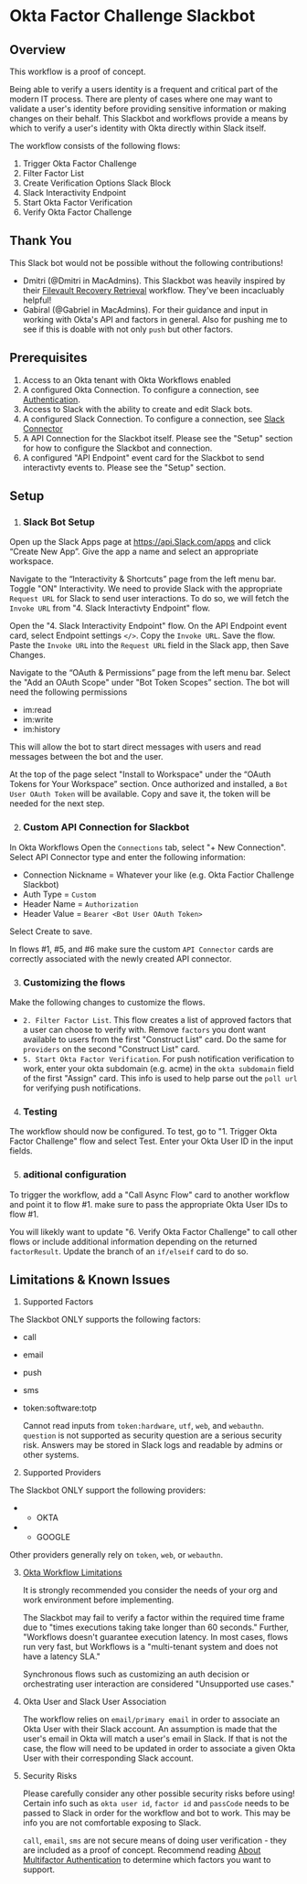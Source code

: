 # Okta Factor Challenge Slackbot

## Overview
This workflow is a proof of concept.

Being able to verify a users identity is a frequent and critical part of the modern IT process. There are plenty of cases where one may want to validate a user's identity before providing sensitive information or making changes on their behalf. This Slackbot and workflows provide a means by which to verify a user's identity with Okta directly within Slack itself. 

The workflow consists of the following flows:
1. Trigger Okta Factor Challenge
2. Filter Factor List
3. Create Verification Options Slack Block
4. Slack Interactivity Endpoint
5. Start Okta Factor Verification 
6. Verify Okta Factor Challenge

## Thank You
This Slack bot would not be possible without the following contributions!
* Dmitri (@Dmitri in MacAdmins). This Slackbot was heavily inspired by their [Filevault Recovery Retrieval](https://www.naviguidance.com/blog/filevault-recovery-retrieval) workflow. They've been incacluably helpful!
* Gabiral (@Gabriel in MacAdmins). For their guidance and input in working with Okta's API and factors in general. Also for pushing me to see if this is doable with not only `push` but other factors.


## Prerequisites
1. Access to an Okta tenant with Okta Workflows enabled
2. A configured Okta Connection. To configure a connection, see [Authentication](https://help.okta.com/wf/en-us/Content/Topics/Workflows/connector-reference/okta/overviews/authorization.htm).
3. Access to Slack with the ability to create and edit Slack bots.
4. A configured Slack Connection. To configure a connection, see [Slack Connector](https://help.okta.com/wf/en-us/Content/Topics/Workflows/connector-reference/Slack/Slack.htm)
5. A API Connection for the Slackbot itself. Please see the "Setup" section for how to configure the Slackbot and connection.
6. A configured "API Endpoint" event card for the Slackbot to send interactivty events to. Please see the "Setup" section.

## Setup

1. ### Slack Bot Setup

Open up the Slack Apps page at https://api.Slack.com/apps and click “Create New App”. Give the app a name and select an appropriate workspace.

Navigate to the “Interactivity & Shortcuts” page from the left menu bar. Toggle "ON" Interactivity. We need to provide Slack with the appropriate `Request URL` for Slack to send user interactions. To do so, we will fetch the `Invoke URL` from "4. Slack Interactivty Endpoint" flow.

Open the "4. Slack Interactivity Endpoint" flow. On the API Endpoint event card, select Endpoint settings `</>`. Copy the `Invoke URL`. Save the flow. Paste the `Invoke URL` into the `Request URL` field in the Slack app, then Save Changes.

Navigate to the “OAuth & Permissions” page from the left menu bar. Select the "Add an OAuth Scope" under "Bot Token Scopes” section. The bot will need the following permissions
* im:read
* im:write
* im:history

This will allow the bot to start direct messages with users and read messages between the bot and the user. 

At the top of the page select "Install to Workspace" under the “OAuth Tokens for Your Workspace” section. Once authorized and installed, a `Bot User OAuth Token` will be available. Copy and save it, the token will be needed for the next step.

2. ### Custom API Connection for Slackbot
In Okta Workflows Open the `Connections` tab, select "+ New Connection". Select API Connector type and enter the following information:
* Connection Nickname = Whatever your like (e.g. Okta Factior Challenge Slackbot)
* Auth Type = `Custom`
* Header Name = `Authorization`
* Header Value = `Bearer <Bot User OAuth Token>`

Select Create to save.

In flows  #1, #5, and #6 make sure the custom `API Connector` cards are correctly associated with the newly created API connector. 

3. ### Customizing the flows
Make the following changes to customize the flows.
* `2. Filter Factor List`. This flow creates a list of approved factors that a user can choose to verify with. Remove `factors` you dont want available to users from the first "Construct List" card. Do the same for `providers` on the second "Construct List" card.
* `5. Start Okta Factor Verification`. For push notification verification to work, enter your okta subdomain (e.g. acme) in the `okta subdomain` field of the first "Assign" card. This info is used to help parse out the `poll url` for verifying push notifications.

4. ### Testing
The workflow should now be configured. To test, go to "1. Trigger Okta Factor Challenge" flow and select Test. Enter your Okta User ID in the input fields. 

5. ### aditional configuration
To trigger the workflow, add a "Call Async Flow" card to another workflow and point it to flow #1. make sure to pass the appropriate Okta User IDs to flow #1.

You will likekly want to update "6. Verify Okta Factor Challenge" to call other flows or include additional information depending on the returned `factorResult`. Update the branch of an `if/elseif` card to do so.


## Limitations & Known Issues
1. Supported Factors

The Slackbot ONLY supports the following factors:
* call
* email
* push
* sms
* token:software:totp

    Cannot read inputs from `token:hardware`, `utf`, `web`, and `webauthn`. `question` is not supported as security question are a serious security risk. Answers may be stored in Slack logs and readable by admins or other systems.

2. Supported Providers

The Slackbot ONLY support the following providers:
* - OKTA
* - GOOGLE

Other providers generally rely on `token`, `web`, or `webauthn`. 

3. [Okta Workflow Limitations](https://help.okta.com/wf/en-us/Content/Topics/Workflows/workflows-system-limits.htm)

 
    It is strongly recommended you consider the needs of your org and work environment before implementing.
 
    The Slackbot may fail to verify a factor within the required time frame due to "times executions taking take longer than 60 seconds." Further, "Workflows doesn't guarantee execution latency. In most cases, flows run very fast, but Workflows is a "multi-tenant system and does not have a latency SLA." 

    Synchronous flows such as customizing an auth decision or orchestrating user interaction are considered "Unsupported use cases."

4. Okta User and Slack User Association

    The workflow relies on `email/primary email` in order to associate an Okta User with their Slack account. An assumption is made that the user's email in Okta will match a user's email in Slack. If that is not the case, the flow will need to be updated in order to associate a given Okta User with their corresponding Slack account.

5. Security Risks 

    Please carefully consider any other possible security risks before using! Certain info such as `okta user id`, `factor id` and `passCode` needs to be passed to Slack in order for the workflow and bot to work. This may be info you are not comfortable exposing to Slack. 

    `call`, `email`, `sms` are not secure means of doing user verification - they are included as a proof of concept. Recommend reading [About Multifactor Authentication](https://help.okta.com/en-us/Content/Topics/Security/mfa/about-mfa.htm) to determine which factors you want to support.

